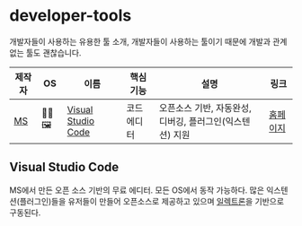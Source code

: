 # developer-tools
개발자들이 사용하는 유용한 툴 소개, 개발자들이 사용하는 툴이기 때문에 개발과 관계없는 툴도 괜찮습니다. 

| 제작자 | OS | 이름 | 핵심 기능 | 설명 | 링크 |
|----|--------|------|-----------|---------|----|
| [MS](https://www.microsoft.com) | 🐧🖼 | [Visual Studio Code](#visual-studio-code) | 코드 에디터 | 오픈소스 기반, 자동완성, 디버깅, 플러그인(익스텐션) 지원 | [홈페이지](https://code.visualstudio.com/) |

## Visual Studio Code

MS에서 만든 오픈 소스 기반의 무료 에디터. 모든 OS에서 동작 가능하다. 
많은 익스텐션(플러그인)들을 유저들이 만들어 오픈소스로 제공하고 있으며 [일렉트론](https://electronjs.org/)을 기반으로 구동된다. 
